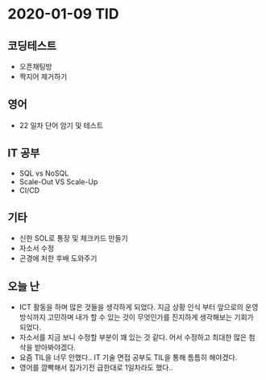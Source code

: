 # 2020-01-09 TID

## 코딩테스트

- 오픈채팅방
- 짝지어 제거하기

## 영어

- 22 일차 단어 암기 및 테스트

## IT 공부

- SQL vs NoSQL
- Scale-Out VS Scale-Up
- CI/CD

## 기타

- 신한 SOL로 통장 및 체크카드 만들기
- 자소서 수정
- 곤경에 처한 후배 도와주기

## 오늘 난

- ICT 활동을 하며 많은 것들을 생각하게 되었다. 지금 상황 인식 부터 앞으로의 운영 방식까지 고민하며 내가 할 수 있는 것이 무엇인가를 진지하게 생각해보는 기회가 되었다.
- 자소서를 지금 보니 수정할 부분이 꽤 있는 것 같다. 어서 수정하고 최대한 많은 첨삭을 받아봐야겠다.
- 요즘 TIL을 너무 안했다.. IT 기술 면접 공부도 TIL을 통해 틈틈히 해야겠다.
- 영어를 깜빡해서 집가기전 급한대로 1일차라도 했다..
